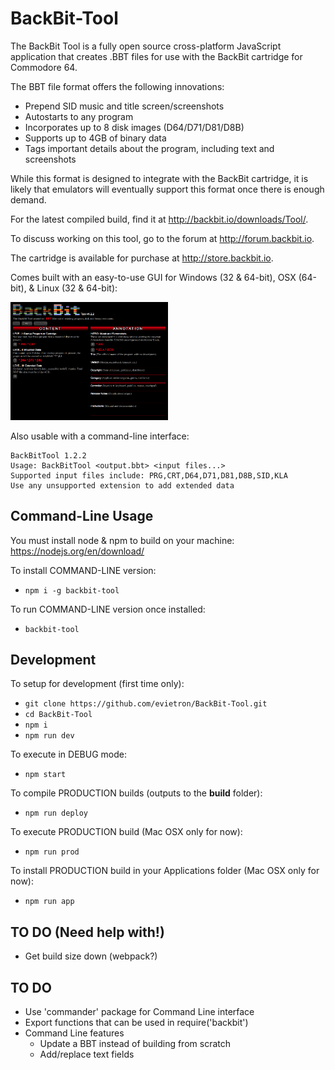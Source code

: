 # BackBit-Tool

The BackBit Tool is a fully open source cross-platform JavaScript application that creates .BBT files for use with the BackBit cartridge for Commodore 64.

The BBT file format offers the following innovations:
* Prepend SID music and title screen/screenshots
* Autostarts to any program
* Incorporates up to 8 disk images (D64/D71/D81/D8B)
* Supports up to 4GB of binary data
* Tags important details about the program, including text and screenshots

While this format is designed to integrate with the BackBit cartridge, it is likely that emulators will eventually support this format once there is enough demand.

For the latest compiled build, find it at http://backbit.io/downloads/Tool/.

To discuss working on this tool, go to the forum at http://forum.backbit.io.

The cartridge is available for purchase at http://store.backbit.io.

Comes built with an easy-to-use GUI for Windows (32 & 64-bit), OSX (64-bit), & Linux (32 & 64-bit):

<img src="screenshot.png" width="50%">

Also usable with a command-line interface:

```
BackBitTool 1.2.2
Usage: BackBitTool <output.bbt> <input files...>
Supported input files include: PRG,CRT,D64,D71,D81,D8B,SID,KLA
Use any unsupported extension to add extended data
```

## Command-Line Usage

You must install node & npm to build on your machine:
https://nodejs.org/en/download/

To install COMMAND-LINE version:
* `npm i -g backbit-tool`

To run COMMAND-LINE version once installed:
* `backbit-tool`

## Development

To setup for development (first time only):
* `git clone https://github.com/evietron/BackBit-Tool.git`
* `cd BackBit-Tool`
* `npm i`
* `npm run dev`

To execute in DEBUG mode:
* `npm start`

To compile PRODUCTION builds (outputs to the **build** folder):
* `npm run deploy`

To execute PRODUCTION build (Mac OSX only for now):
* `npm run prod`

To install PRODUCTION build in your Applications folder (Mac OSX only for now):
* `npm run app`

## TO DO (Need help with!)
* Get build size down (webpack?)

## TO DO
* Use 'commander' package for Command Line interface
* Export functions that can be used in require('backbit')
* Command Line features
  * Update a BBT instead of building from scratch
  * Add/replace text fields
